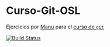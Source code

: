 Curso-Git-OSL
=============

Ejercicios por [Manu](http://makova.github.io/) para el [curso de `git`](https://github.com/oslugr/curso-git) 

[![Build Status](https://travis-ci.org/oslugr/repo-ejemplo.svg?branch=master)](https://travis-ci.org/Makova/Curso-Git-OSL/builds)
